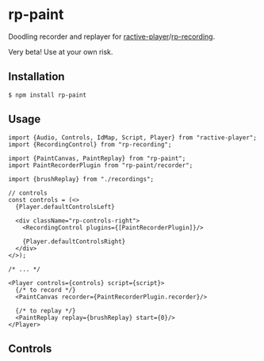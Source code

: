 # rp-paint

Doodling recorder and replayer for [ractive-player](https://github.com/ysulyma/ractive-player)/[rp-recording](https://github.com/ysulyma/rp-recording/).

Very beta! Use at your own risk.

## Installation

    $ npm install rp-paint

## Usage

```tsx
import {Audio, Controls, IdMap, Script, Player} from "ractive-player";
import {RecordingControl} from "rp-recording";

import {PaintCanvas, PaintReplay} from "rp-paint";
import PaintRecorderPlugin from "rp-paint/recorder";

import {brushReplay} from "./recordings";

// controls
const controls = (<>
  {Player.defaultControlsLeft}

  <div className="rp-controls-right">
    <RecordingControl plugins={[PaintRecorderPlugin]}/>

    {Player.defaultControlsRight}
  </div>
</>);

/* ... */

<Player controls={controls} script={script}>
  {/* to record */}
  <PaintCanvas recorder={PaintRecorderPlugin.recorder}/>

  {/* to replay */}
  <PaintReplay replay={brushReplay} start={0}/>
</Player>
```

## Controls

